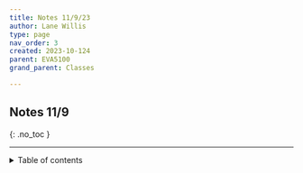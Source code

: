 ```yaml
---
title: Notes 11/9/23
author: Lane Willis
type: page
nav_order: 3
created: 2023-10-124
parent: EVA5100
grand_parent: Classes

---
```


## Notes 11/9
{: .no_toc }

---

<details closed markdown="block">
  <summary>
    Table of contents
  </summary>
  {: .text-delta }
1. TOC
{:toc}

---

NO IN PERSON CLASS
- Field-based assignment.

---

[Back to EVA5100](/classes/semester-6/eva5100/eva5100.html)